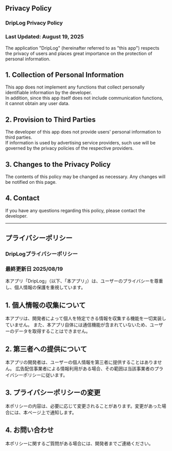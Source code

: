 ## Privacy Policy  
### DripLog Privacy Policy  
### Last Updated: August 19, 2025  

The application "DripLog" (hereinafter referred to as "this app") respects the privacy of users and places great importance on the protection of personal information.  

## 1. Collection of Personal Information  
This app does not implement any functions that collect personally identifiable information by the developer.  
In addition, since this app itself does not include communication functions, it cannot obtain any user data.  

## 2. Provision to Third Parties  
The developer of this app does not provide users' personal information to third parties.  
If information is used by advertising service providers, such use will be governed by the privacy policies of the respective providers.  

## 3. Changes to the Privacy Policy  
The contents of this policy may be changed as necessary. Any changes will be notified on this page.  

## 4. Contact  
If you have any questions regarding this policy, please contact the developer.  

----
## プライバシーポリシー
### DripLogプライバシーポリシー
### 最終更新日 2025/08/19
本アプリ「DripLog」（以下、「本アプリ」）は、ユーザーのプライバシーを尊重し、個人情報の保護を重視しています。
## 1. 個人情報の収集について
本アプリは、開発者によって個人を特定できる情報を収集する機能を一切実装していません。
また、本アプリ自体には通信機能が含まれていないため、ユーザーのデータを取得することはできません。
## 2. 第三者への提供について
本アプリの開発者は、ユーザーの個人情報を第三者に提供することはありません。
広告配信事業者による情報利用がある場合、その範囲は当該事業者のプライバシーポリシーに従います。
## 3. プライバシーポリシーの変更
本ポリシーの内容は、必要に応じて変更されることがあります。変更があった場合には、本ページ上で通知します。
## 4. お問い合わせ
本ポリシーに関するご質問がある場合には、開発者までご連絡ください。
 
